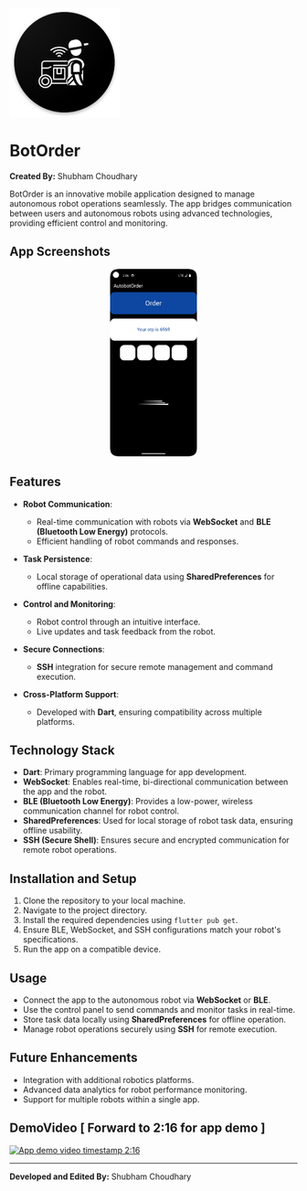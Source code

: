 ![App Icon](android/app/src/main/res/mipmap-xxxhdpi/ic_launcher.png)

# BotOrder

**Created By:** Shubham Choudhary  


BotOrder is an innovative mobile application designed to manage autonomous robot operations seamlessly. The app bridges communication between users and autonomous robots using advanced technologies, providing efficient control and monitoring.

App Screenshots
--------
<p align="center">
  <img src="App_ss/1.png" width="30%" />
</p>

## Features

- **Robot Communication**:
  - Real-time communication with robots via **WebSocket** and **BLE (Bluetooth Low Energy)** protocols.
  - Efficient handling of robot commands and responses.

- **Task Persistence**:
  - Local storage of operational data using **SharedPreferences** for offline capabilities.

- **Control and Monitoring**:
  - Robot control through an intuitive interface.
  - Live updates and task feedback from the robot.

- **Secure Connections**:
  - **SSH** integration for secure remote management and command execution.

- **Cross-Platform Support**:
  - Developed with **Dart**, ensuring compatibility across multiple platforms.

## Technology Stack

- **Dart**: Primary programming language for app development.
- **WebSocket**: Enables real-time, bi-directional communication between the app and the robot.
- **BLE (Bluetooth Low Energy)**: Provides a low-power, wireless communication channel for robot control.
- **SharedPreferences**: Used for local storage of robot task data, ensuring offline usability.
- **SSH (Secure Shell)**: Ensures secure and encrypted communication for remote robot operations.

## Installation and Setup

1. Clone the repository to your local machine.
2. Navigate to the project directory.
3. Install the required dependencies using `flutter pub get`.
4. Ensure BLE, WebSocket, and SSH configurations match your robot's specifications.
5. Run the app on a compatible device.

## Usage

- Connect the app to the autonomous robot via **WebSocket** or **BLE**.
- Use the control panel to send commands and monitor tasks in real-time.
- Store task data locally using **SharedPreferences** for offline operation.
- Manage robot operations securely using **SSH** for remote execution.

## Future Enhancements

- Integration with additional robotics platforms.
- Advanced data analytics for robot performance monitoring.
- Support for multiple robots within a single app.

## DemoVideo [ Forward to 2:16 for app demo ]

[![App demo video timestamp 2:16 ](https://img.youtube.com/vi/wLLw4EOi0J8/0.jpg)](https://www.youtube.com/watch?v=wLLw4EOi0J8)


---

**Developed and Edited By:** Shubham Choudhary
